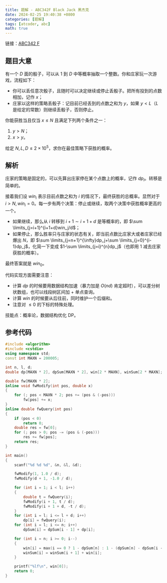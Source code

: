 ```yaml
---
title: 题解 - ABC342F Black Jack 黑杰克
date: 2024-02-25 19:40:38 +0800
categories: [题解]
tags: [atcoder, abc]
math: true
---
```


链接：[ABC342 F](https://atcoder.jp/contests/abc342/tasks/abc342_f)

## 题目大意

有一个 $D$ 面的骰子，可以从 $1$ 到 $D$ 中等概率抽取一个整数。你和庄家玩一次游戏，流程如下：

- 你可以丢任意次骰子，且随时可以决定继续或停止丢骰子。把所有投到的点数相加，记作 $x$；
- 庄家以这样的策略丢骰子：记目前已经丢到的点数之和为 $y$，如果 $y<L$（$L$ 是给定的常数）则继续丢骰子，否则停止。

你能获胜当且仅当 $x \leq N$ 且满足下列两个条件之一：

1. $y > N$；
2. $x > y$。

给定 $N,L,D \leq 2 \times 10^5$，求你在最佳策略下获胜的概率。

## 解析

庄家的策略是固定的，可以先算出庄家停在某个点数上的概率，记作 $dp_i$。转移是简单的。

接着我们设 $win_i$ 表示目前点数之和为 $i$ 的情况下，最终获胜的总概率。显然对于 $i > N,win_i=0$。每一步有两个决策：停止或继续，取两个决策中获胜概率更高的一个。

- 如果继续，那么从 $i$ 转移到 $i+1 \sim i+1+d$ 是等概率的，即 $\sum \limits_{j=i+1}^{i+1+d}win_j/d$；
- 如果停止，那么胜率只与庄家的状态有关，即当前点数比庄家大或者庄家已经爆出 $N$，即 $\sum \limits_{j=n+1}^{\infty}dp_j+\sum \limits_{j=0}^{i-1}dp_j$，化简一下变成 $1-\sum \limits_{j=i}^{n}dp_j$（也即用 $1$ 减去庄家获胜的概率）。

最终答案就是 $win_0$。

代码实现方面需要注意：

- 计算 $dp$ 的时候要用数据结构加速（暴力加是 $O(nd)$ 肯定超时），可以差分树状数组，也可以线段树区间加 + 单点查询。
- 计算 $win$ 的时候要从后往前，同时维护一个后缀和。
- 注意对 $\leq 0$ 的下标的特殊处理。

技能点：概率论，数据结构优化 DP。

## 参考代码

```c++
#include <algorithm>
#include <cstdio>
using namespace std;
const int MAXN = 200005;

int n, l, d;
double dp[MAXN * 2], dpSum[MAXN * 2], win[2 * MAXN], winSum[2 * MAXN];

double fw[MAXN * 2];
inline void fwModify(int pos, double x)
{
    for (; pos < MAXN * 2; pos += (pos & (-pos)))
        fw[pos] += x;
}
inline double fwQuery(int pos)
{
    if (pos < 0)
        return 0;
    double res = fw[0];
    for (; pos > 0; pos -= (pos & (-pos)))
        res += fw[pos];
    return res;
}

int main()
{
    scanf("%d %d %d", &n, &l, &d);

    fwModify(1, 1.0 / d);
    fwModify(d + 1, -1.0 / d);

    for (int i = 1; i < l; i++)
    {
        double t = fwQuery(i);
        fwModify(i + 1, t / d);
        fwModify(i + 1 + d, -t / d);
    }
    for (int i = l; i <= l + d; i++)
        dp[i] = fwQuery(i);
    for (int i = l; i <= n; i++)
        dpSum[i] = dpSum[i - 1] + dp[i];

    for (int i = n; i >= 0; i--)
    {
        win[i] = max(i == 0 ? 1 - dpSum[n] : 1 - (dpSum[n] - dpSum[i - 1]), (winSum[i + 1] - winSum[i + d + 1]) / d);
        winSum[i] = winSum[i + 1] + win[i];
    }

    printf("%lf\n", win[0]);
    return 0;
}
```
